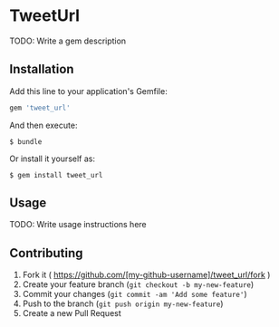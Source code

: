 # TweetUrl

TODO: Write a gem description

## Installation

Add this line to your application's Gemfile:

```ruby
gem 'tweet_url'
```

And then execute:

    $ bundle

Or install it yourself as:

    $ gem install tweet_url

## Usage

TODO: Write usage instructions here

## Contributing

1. Fork it ( https://github.com/[my-github-username]/tweet_url/fork )
2. Create your feature branch (`git checkout -b my-new-feature`)
3. Commit your changes (`git commit -am 'Add some feature'`)
4. Push to the branch (`git push origin my-new-feature`)
5. Create a new Pull Request
